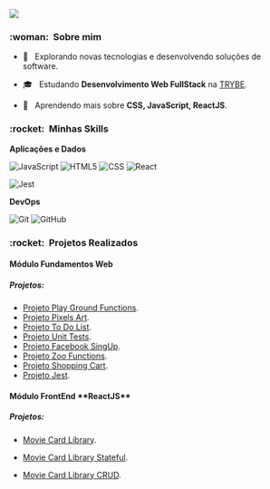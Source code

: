 
![](https://komarev.com/ghpvc/?username=VanessaSwerts&color=006bed)

<h3> :woman: &nbsp;Sobre mim </h3>

- 🤔 &nbsp; Explorando novas tecnologias e desenvolvendo soluções de software.
- 🎓 &nbsp; Estudando **Desenvolvimento Web FullStack** na <a href="https://www.betrybe.com/">TRYBE</a>.

- 🌱 &nbsp; Aprendendo mais sobre **CSS,  JavaScript,  ReactJS**.

<h3> :rocket: &nbsp;Minhas Skills </h3>

**Aplicações e Dados**

  
  ![JavaScript](https://img.shields.io/badge/-JavaScript-333333?style=flat&logo=javascript)
  ![HTML5](https://img.shields.io/badge/-HTML5-333333?style=flat&logo=HTML5)
  ![CSS](https://img.shields.io/badge/-CSS-333333?style=flat&logo=CSS3&logoColor=1572B6)
  ![React](https://img.shields.io/badge/-React-333333?style=flat&logo=react)
  
  ![Jest](https://img.shields.io/badge/-Jest-333333?style=flat&logo=jest)
  

**DevOps**

  ![Git](https://img.shields.io/badge/-Git-333333?style=flat&logo=git)
  ![GitHub](https://img.shields.io/badge/-GitHub-333333?style=flat&logo=github)


<h3> :rocket: &nbsp;Projetos Realizados </h3>

<h4> Módulo Fundamentos Web</h4>
<h5>Projetos:</h5>


 * <a href="https://github.com/tryber/sd-010-b-project-playground-functions/pull/37">Projeto Play Ground Functions</a>.
 *  <a href="https://github.com/tryber/sd-010-b-project-pixels-art/pull/18">Projeto Pixels Art</a>.
 * <a href="https://github.com/tryber/sd-010-b-project-todo-list/pull/16">Projeto To Do List</a>.
* <a href="https://github.com/tryber/sd-010-b-project-js-unit-tests/pull/12">Projeto Unit Tests</a>.
* <a href="https://github.com/tryber/sd-010-b-project-facebook-signup/pull/47">Projeto Facebook SingUp</a>.
* <a href="https://github.com/tryber/sd-010-b-project-zoo-functions/pull/54">Projeto Zoo Functions</a>.
*  <a href="https://github.com/tryber/sd-010-b-project-shopping-cart/pull/71">Projeto Shopping Cart</a>.
* <a href="https://github.com/tryber/sd-010-b-project-jest/pull/32">Projeto Jest</a>.
<h4> Módulo FrontEnd **ReactJS**</h4>
<h5>Projetos:</h5>

* <a href="https://github.com/tryber/sd-010-b-project-movie-cards-library/pull/41">Movie Card Library</a>.

* <a href="https://github.com/tryber/sd-010-b-project-movie-cards-library-stateful/pull/23">Movie Card Library Stateful</a>.

* <a href="https://github.com/tryber/sd-010-b-project-movie-card-library-crud/pull/14">Movie Card Library CRUD</a>.




